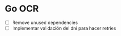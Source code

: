 
# Go OCR

- [ ] Remove unused dependencies
- [ ] Implementar validación del dni para hacer retries 